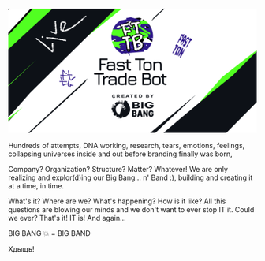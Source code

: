 ![Announcement](https://raw.githubusercontent.com/bigbanghere/.github/refs/heads/main/profile/announcement.png)

Hundreds of attempts, DNA working, research, tears, emotions, feelings, collapsing universes inside and out before branding finally was born, 

Company? Organization? Structure? Matter? Whatever! We are only realizing and explor(d)ing our Big Bang... n' Band :), building and creating it at a time, in time. 

What's it? Where are we? What's happening? How is it like? All this questions are blowing our minds and we don't want to ever stop IT it. Could we ever? That's it! IT is! And again...

BIG BANG 💥
= BIG BAND

Хдыщъ!
